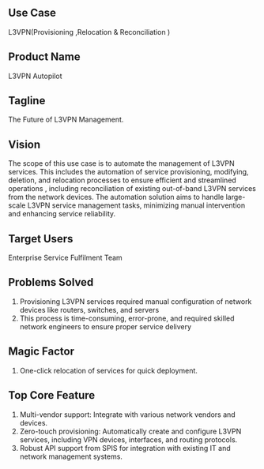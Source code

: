 ## Use Case	
L3VPN(Provisioning ,Relocation & Reconciliation )
## Product Name	
L3VPN Autopilot
## Tagline	
The Future of L3VPN Management.
## Vision	
The scope of this use case is to automate the management of L3VPN services. This includes the automation
of service provisioning, modifying, deletion, and relocation processes to ensure efficient and streamlined operations , including reconciliation of existing out-of-band L3VPN services from the network devices.
The automation solution aims to handle large-scale L3VPN service management tasks, minimizing manual
intervention and enhancing service reliability.
## Target Users	
Enterprise Service Fulfilment Team
## Problems Solved	
1)	Provisioning L3VPN services required manual configuration of network devices like routers, switches, and servers
2)	This process is time-consuming, error-prone, and required skilled network engineers to ensure proper service delivery

## Magic Factor
1. One-click relocation of services for quick deployment.
## Top Core Feature	
1. Multi-vendor support: Integrate with various network vendors and devices.
2. Zero-touch provisioning: Automatically create and configure L3VPN services, including VPN devices, interfaces, and routing protocols.
3. Robust API support from SPIS for integration with existing IT and network management systems.
